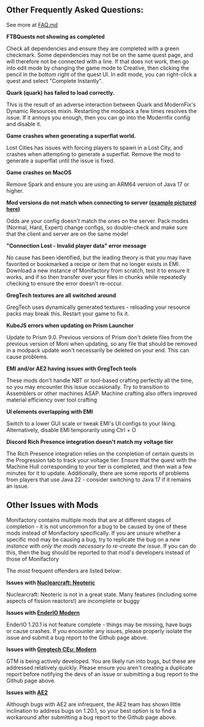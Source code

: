 ## Other Frequently Asked Questions:
See more at [FAQ.md](FAQ.md)

**FTBQuests not showing as completed**

Check all dependencies and ensure they are completed with a green checkmark. Some dependencies may not be on the same quest page, and will therefore not be connected with a line.
If that does not work, then go into edit mode by changing the game mode to Creative, then clicking the pencil in the bottom right of the quest UI. In edit mode, you can right-click a quest and select "Complete Instantly".

**Quark (quark) has failed to load correctly.**

This is the result of an adverse interaction between Quark and ModernFix's Dynamic Resources mixin.
Restarting the modpack a few times resolves the issue.
If it annoys you enough, then you can go into the Modernfix config and disable it.

**Game crashes when generating a superflat world.**

Lost Cities has issues with forcing players to spawn in a Lost City, and crashes when attempting to generate a superflat. Remove the mod to generate a superflat until the issue is fixed.

**Game crashes on MacOS**

Remove Spark and ensure you are using an ARM64 version of Java 17 or higher.

**Mod versions do not match when connecting to server ([example pictured here](https://imgur.com/GL1GdwW))**

Odds are your config doesn't match the ones on the server. Pack modes (Normal, Hard, Expert) change configs, so double-check and make sure that the client and server are on the same mode!

**"Connection Lost - Invalid player data" error message**

No cause has been identified, but the leading theory is that you may have favorited or bookmarked a recipe or item that no longer exists in EMI. Download a new instance of Monifactory from scratch, test it to ensure it works, and if so then transfer over your files in chunks while repeatedly checking to ensure the error doesn't re-occur.

**GregTech textures are all switched around**

GregTech uses dynamically generated textures - reloading your resource packs may break this. Restart your game to fix it.

**KubeJS errors when updating on Prism Launcher**

Update to Prism 9.0. Previous versions of Prism don't delete files from the previous version of Moni when updating, so any file that should be removed in a modpack update won't necessarily be deleted on your end. This can cause problems.

**EMI and/or AE2 having issues with GregTech tools**

These mods don't handle NBT or tool-based crafting perfectly all the time, so you may encounter this issue occasionally. Try to transition to Assemblers or other machines ASAP. Machine crafting also offers improved material efficiency over tool crafting

**UI elements overlapping with EMI**

Switch to a lower GUI scale or tweak EMI's UI configs to your liking. Alternatively, disable EMI temporarily using Ctrl + O

**Discord Rich Presence integration doesn't match my voltage tier**

The Rich Presence integration relies on the completion of certain quests in the Progression tab to track your voltage tier. Ensure that the quest with the Machine Hull corresponding to your tier is completed, and then wait a few minutes for it to update.
Additionally, there are some reports of problems from players that use Java 22 - consider switching to Java 17 if it remains an issue.

## Other Issues with Mods
Monifactory contains multiple mods that are at different stages of completion - it is not uncommon for a bug to be caused by one of these mods instead of Monifactory specifically.
If you are unsure whether a specific mod may be causing a bug, try to replicate the bug on a *new instance with only the mods necessary to re-create the issue.* If you can do this, then the bug should be reported to that mod's developers instead of those of Monifactory

The most frequent offenders are listed below:

**Issues with [Nuclearcraft: Neoteric](https://github.com/igentuman/NuclearCraft-Neoteric)**

Nuclearcraft: Neoteric is not in a great state. Many features (including some aspects of fission reactors!) are incomplete or buggy

**Issues with [EnderIO Modern](https://github.com/Team-EnderIO/EnderIO)**

EnderIO 1.20.1 is not feature complete - things may be missing, have bugs or cause crashes.
If you encounter any issues, please properly isolate the issue and submit a bug report to the Github page above.

**Issues with [Gregtech CEu: Modern](https://github.com/GregTechCEu/GregTech-Modern)**

GTM is being actively developed. You are likely run into bugs, but these are addressed relatively quickly. Please ensure you aren't creating a duplicate report before notifying the devs of an issue or submitting a bug report to the Github page above.

**Issues with [AE2](https://github.com/AppliedEnergistics/Applied-Energistics-2/)**

Although bugs with AE2 are infrequent, the AE2 team has shown little inclination to address bugs on 1.20.1, so your best option is to find a workaround after submitting a bug report to the Github page above.
